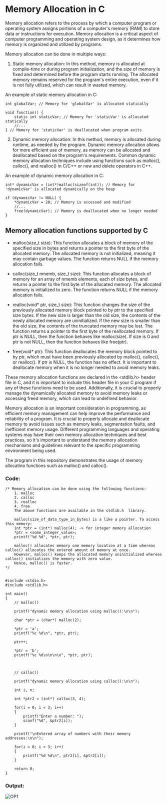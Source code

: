 # Memory Allocation in C

Memory allocation refers to the process by which a computer program or operating system assigns portions of a computer's memory (RAM) to store data or instructions for execution. Memory allocation is a critical aspect of computer programming and operating system design, as it determines how memory is organized and utilized by programs.

Memory allocation can be done in multiple ways:

1. Static memory allocation: In this method, memory is allocated at compile-time or during program initialization, and the size of memory is fixed and determined before the program starts running. The allocated memory remains reserved for the program's entire execution, even if it is not fully utilized, which can result in wasted memory.

An example of static memory allocation in C:

```
int globalVar; // Memory for 'globalVar' is allocated statically

void function() {
    static int staticVar; // Memory for 'staticVar' is allocated statically
    //...
} // Memory for 'staticVar' is deallocated when program exits
```

2. Dynamic memory allocation: In this method, memory is allocated during runtime, as needed by the program. Dynamic memory allocation allows for more efficient use of memory, as memory can be allocated and deallocated based on the program's requirements. Common dynamic memory allocation techniques include using functions such as malloc(), calloc(), and realloc() in C/C++ or new and delete operators in C++.

An example of dynamic memory allocation in C:

```
int* dynamicVar = (int*)malloc(sizeof(int)); // Memory for 'dynamicVar' is allocated dynamically on the heap

if (dynamicVar != NULL) {
    *dynamicVar = 20; // Memory is accessed and modified
    //...
    free(dynamicVar); // Memory is deallocated when no longer needed
}
```

## Memory allocation functions supported by C

- malloc(size_t size): This function allocates a block of memory of the specified size in bytes and returns a pointer to the first byte of the allocated memory. The allocated memory is not initialized, meaning it may contain garbage values. The function returns NULL if the memory allocation fails.

- calloc(size_t nmemb, size_t size): This function allocates a block of memory for an array of nmemb elements, each of size bytes, and returns a pointer to the first byte of the allocated memory. The allocated memory is initialized to zero. The function returns NULL if the memory allocation fails.

- realloc(void* ptr, size_t size): This function changes the size of the previously allocated memory block pointed to by ptr to the specified size bytes. If the new size is larger than the old size, the contents of the newly allocated memory are uninitialized. If the new size is smaller than the old size, the contents of the truncated memory may be lost. The function returns a pointer to the first byte of the reallocated memory. If ptr is NULL, then the function behaves like malloc(size). If size is 0 and ptr is not NULL, then the function behaves like free(ptr).

- free(void* ptr): This function deallocates the memory block pointed to by ptr, which must have been previously allocated by malloc(), calloc(), or realloc(). If ptr is NULL, the function has no effect. It is important to deallocate memory when it is no longer needed to avoid memory leaks.

These memory allocation functions are declared in the <stdlib.h> header file in C, and it is important to include this header file in your C program if any of these functions need to be used. Additionally, it is crucial to properly manage the dynamically allocated memory to avoid memory leaks or accessing freed memory, which can lead to undefined behavior.

Memory allocation is an important consideration in programming, as efficient memory management can help improve the performance and reliability of a program. It is crucial to properly allocate and deallocate memory to avoid issues such as memory leaks, segmentation faults, and inefficient memory usage. Different programming languages and operating systems may have their own memory allocation techniques and best practices, so it's important to understand the memory allocation mechanisms and guidelines relevant to the specific programming environment being used.

The program in this repository demonstrates the usage of memory allocatino functions such as malloc() and calloc().

### Code:

```
/* Memory allocation can be done using the following functions:
	1. malloc
	2. calloc
	3. realloc
	4. free
	The above functions are available in the stdlib.h  library.

	malloc(size_of_data_type_in_bytes) is a like a pointer. To access this memory: 
	int *ptr = (int*) malloc(4); -> for integer memory allocation
	*ptr = <some_integer_value>;
	printf("%d %d", *ptr, ptr);
	
	malloc() allocates memory one memory location at a time whereas calloc() allocates the entered amount of memory at once. 
	However, malloc() keeps the allocated memory uninitialized whereas calloc() initializes the memory with zero value.
	Hence, malloc() is faster.
*/


#include <stdio.h>
#include <stdlib.h>

int main()
{
	// malloc()
	
	printf("dynamic memory allocation using malloc():\n\n");
	
	char *ptr = (char*) malloc(2);
	
	*ptr = 'a';
	printf("%c %d\n", *ptr, ptr);
	
	ptr++;
	
	*ptr = 'b';
	printf("%c %d\n\n\n\n", *ptr, ptr);
	
	
	
	// calloc()
	
	printf("dynamic memory allocation using calloc():\n\n");
	
	int i, n;
	
	int *ptr2 = (int*) calloc(3, 4);
	
	for(i = 0; i < 3; i++)
	{
		printf("Enter a number: ");
		scanf("%d", &ptr2[i]);
	}
	
	printf("\nEntered array of numbers with their memory addresses:\n\n");
	
	for(i = 0; i < 3; i++)
	{
		printf("%d %d\n", ptr2[i], &ptr2[i]);
	}
	
	return 0;
}
```

### Output:

![OP1](https://user-images.githubusercontent.com/88421625/234431749-23c0b70f-1b1a-4aa6-9c95-bc943f670ee8.png)
